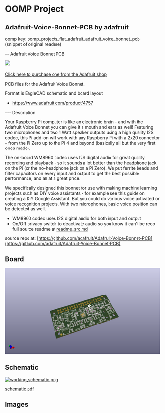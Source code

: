 # OOMP Project  
## Adafruit-Voice-Bonnet-PCB  by adafruit  
  
oomp key: oomp_projects_flat_adafruit_adafruit_voice_bonnet_pcb  
(snippet of original readme)  
  
-- Adafruit Voice Bonnet PCB  
  
<a href="http://www.adafruit.com/products/4757"><img src="assets/4757.jpg?raw=true" width="500px"><br/>  
Click here to purchase one from the Adafruit shop</a>  
  
PCB files for the Adafruit Voice Bonnet.  
  
Format is EagleCAD schematic and board layout  
* https://www.adafruit.com/product/4757  
  
--- Description  
  
Your Raspberry Pi computer is like an electronic brain - and with the Adafruit Voice Bonnet you can give it a mouth and ears as well! Featuring two microphones and two 1 Watt speaker outputs using a high quality I2S codec, this Pi add-on will work with any Raspberry Pi with a 2x20 connector - from the Pi Zero up to the Pi 4 and beyond (basically all but the very first ones made).  
  
The on-board WM8960 codec uses I2S digital audio for great quality recording and playback - so it sounds a lot better than the headphone jack on the Pi (or the no-headphone jack on a Pi Zero). We put ferrite beads and filter capacitors on every input and output to get the best possible performance, and all at a great price.  
  
We specifically designed this bonnet for use with making machine learning projects such as DIY voice assistants - for example see this guide on creating a DIY Google Assistant. But you could do various voice activated or voice recognition projects. With two microphones, basic voice position can be detected as well.  
  
* WM8960 codec uses I2S digital audio for both input and output  
* On/Off privacy switch to deactivate audio so you know it can't be reco  
  full source readme at [readme_src.md](readme_src.md)  
  
source repo at: [https://github.com/adafruit/Adafruit-Voice-Bonnet-PCB](https://github.com/adafruit/Adafruit-Voice-Bonnet-PCB)  
## Board  
  
[![working_3d.png](working_3d_600.png)](working_3d.png)  
## Schematic  
  
[![working_schematic.png](working_schematic_600.png)](working_schematic.png)  
  
[schematic pdf](working_schematic.pdf)  
## Images  
